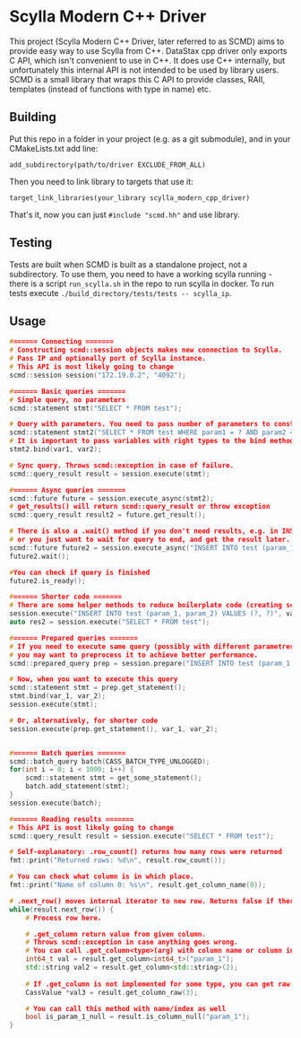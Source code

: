 # Scylla Modern C++ Driver
This project (Scylla Modern C++ Driver, later referred to as SCMD) aims to provide easy way to use Scylla from C++. DataStax cpp driver only exports C API, which isn't convenient to use in C++. It does use C++ internally, but unfortunately this internal API is not intended to be used by library users. SCMD is a small library that wraps this C API to provide classes, RAII, templates (instead of functions with type in name) etc.

## Building
Put this repo in a folder in your project (e.g. as a git submodule), and in your CMakeLists.txt add line:
```
add_subdirectory(path/to/driver EXCLUDE_FROM_ALL)
```
Then you need to link library to targets that use it:
```
target_link_libraries(your_library scylla_modern_cpp_driver)
```

That's it, now you can just `#include "scmd.hh"` and use library.

## Testing
Tests are built when SCMD is built as a standalone project, not a subdirectory. To use them, you need to have a working scylla running - there is a script `run_scylla.sh` in the repo to run scylla in docker. To run tests execute  `./build_directory/tests/tests -- scylla_ip`.

## Usage
```C++
#====== Connecting =======
# Constructing scmd::session objects makes new connection to Scylla.
# Pass IP and optionally port of Scylla instance.
# This API is most likely going to change
scmd::session session("172.19.0.2", "4092");

#====== Basic queries =======
# Simple query, no parameters
scmd::statement stmt("SELECT * FROM test");

# Query with parameters. You need to pass number of parameters to constructor
scmd::statement stmt2("SELECT * FROM test WHERE param1 = ? AND param2 = ?", 2);
# It is important to pass variables with right types to the bind method, otherwise query will fail.
stmt2.bind(var1, var2);

# Sync query. Throws scmd::exception in case of failure.
scmd::query_result result = session.execute(stmt);

#====== Async queries =======
scmd::future future = session.execute_async(stmt2);
# get_results() will return scmd::query_result or throw exception
scmd::query_result result2 = future.get_result();

# There is also a .wait() method if you don't need results, e.g. in INSERT query,
# or you just want to wait for query to end, and get the result later.
scmd::future future2 = session.execute_async("INSERT INTO test (param_1, param_2) VALUES (?, ?)", var1, var2);
future2.wait();

#You can check if query is finished
future2.is_ready();

#====== Shorter code =======
# There are some helper methods to reduce boilerplate code (creating scmd::statement manually)
session.execute("INSERT INTO test (param_1, param_2) VALUES (?, ?)", var1, var2);
auto res2 = session.execute("SELECT * FROM test");

#====== Prepared queries =======
# If you need to execute same query (possibly with different parametrers) multiple times,
# you may want to preprocess it to achieve better performance.
scmd::prepared_query prep = session.prepare("INSERT INTO test (param_1, param_2) VALUES (?, ?)");

# Now, when you want to execute this query
scmd::statement stmt = prep.get_statement();
stmt.bind(var_1, var_2);
session.execute(stmt);

# Or, alternatively, for shorter code
session.execute(prep.get_statement(), var_1, var_2);


#====== Batch queries =======
scmd::batch_query batch(CASS_BATCH_TYPE_UNLOGGED);
for(int i = 0; i < 1000; i++) {
	scmd::statement stmt = get_some_statement();
	batch.add_statement(stmt);
}
session.execute(batch);

#====== Reading results =======
# This API is most likely going to change
scmd::query_result result = session.execute("SELECT * FROM test");

# Self-explanatory: .row_count() returns how many rows were returned
fmt::print("Returned rows: %d\n", result.row_count());

# You can check what column is in which place.
fmt::print("Name of column 0: %s\n", result.get_column_name(0));

# .next_row() moves internal iterator to new row. Returns false if there are no more rows
while(result.next_row()) {
	# Process row here.

	# .get_column return value from given column.
	# Throws scmd::exception in case anything goes wrong.
	# You can call .get_column<type>(arg) with column name or column index.
	int64_t val = result.get_column<int64_t>("param_1");
	std::string val2 = result.get_column<std::string>(2);
	
	# If .get_column is not implemented for some type, you can get raw value.
	CassValue *val3 = result.get_column_raw(3);

	# You can call this method with name/index as well
	bool is_param_1_null = result.is_column_null("param_1");
}
```
